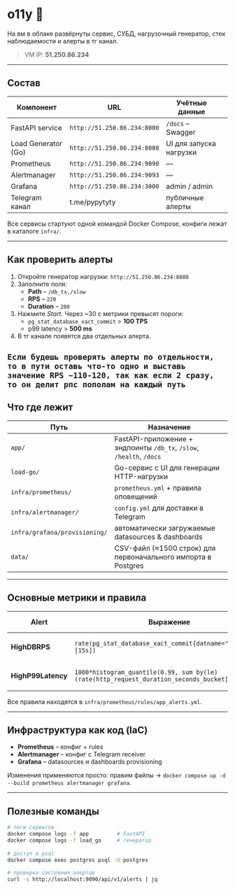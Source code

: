 # o11y 🚀  
  
На вм в облаке развёрнуты сервис, СУБД, нагрузочный генератор, стек наблюдаемости и алерты в тг канал.  
  
> VM IP: **51.250.86.234**  
  
---  
  
## Состав  
| Компонент           | URL                         | Учётные данные          |     |
| ------------------- | --------------------------- | ----------------------- | --- |
| FastAPI service     | `http://51.250.86.234:8000` | `/docs` – Swagger       |     |
| Load Generator (Go) | `http://51.250.86.234:8080` | UI для запуска нагрузки |     |
| Prometheus          | `http://51.250.86.234:9090` | —                       |     |
| Alertmanager        | `http://51.250.86.234:9093` | —                       |     |
| Grafana             | `http://51.250.86.234:3000` | admin / admin           |     |
| Telegram канал      | t.me/pypytyty               | публичные алерты        |     |
  
Все сервисы стартуют одной командой Docker Compose, конфиги лежат в каталоге `infra/`.  
  
---  
  
## Как проверить алерты  
1. Откройте генератор нагрузки: `http://51.250.86.234:8080`  
2. Заполните поля:  
   * **Path** – `/db_tx,/slow`  
   * **RPS** – `220`  
   * **Duration** – `200`  
3. Нажмите *Start*. Через ~30 с метрики превысят пороги:  
   * `pg_stat_database_xact_commit` > **100 TPS**  
   * p99 latency > **500 ms**  
4. В тг канале появятся два отдельных алерта.

  `Если будешь проверять алерты по отдельности, то в пути оставь что-то одно и выставь значение RPS ~110-120, так как если 2 сразу, то он делит рпс пополам на каждый путь`
---  
  
## Что где лежит  
| Путь | Назначение |  
|------|-------------|  
| `app/` | FastAPI-приложение + эндпоинты `/db_tx`, `/slow`, `/health`, `/docs` |  
| `load-go/` | Go-сервис с UI для генерации HTTP-нагрузки |  
| `infra/prometheus/` | `prometheus.yml` + правила оповещений |  
| `infra/alertmanager/` | `config.yml` для доставки в Telegram |  
| `infra/grafana/provisioning/` | автоматически загружаемые datasources & dashboards |  
| `data/` | CSV-файл (≈1500 строк) для первоначального импорта в Postgres |  
  
---  
  
## Основные метрики и правила  
| Alert | Выражение | Порог / for |  
|-------|-----------|-------------|  
| **HighDBRPS** | `rate(pg_stat_database_xact_commit{datname="postgres"}[15s])` | >100 TPS, 30 s |  
| **HighP99Latency** | `1000*histogram_quantile(0.99, sum by(le)(rate(http_request_duration_seconds_bucket[5m])))` | >500 ms, 30 s |  
  
Все правила находятся в `infra/prometheus/rules/app_alerts.yml`.  
  
---  
  
## Инфраструктура как код (IaC)  
* **Prometheus** – конфиг + rules  
* **Alertmanager** – конфиг с Telegram receiver  
* **Grafana** – datasources и dashboards provisioning  
  
Изменения применяются просто: правим файлы → `docker compose up -d --build prometheus alertmanager grafana`.  
  
---  

## Полезные команды  
```bash  
# логи сервисов  
docker compose logs -f app         # FastAPI  
docker compose logs -f load_go     # генератор  
  
# доступ в psql  
docker compose exec postgres psql -U postgres  
  
# проверка состояния алертов  
curl -s http://localhost:9090/api/v1/alerts | jq  
```  
